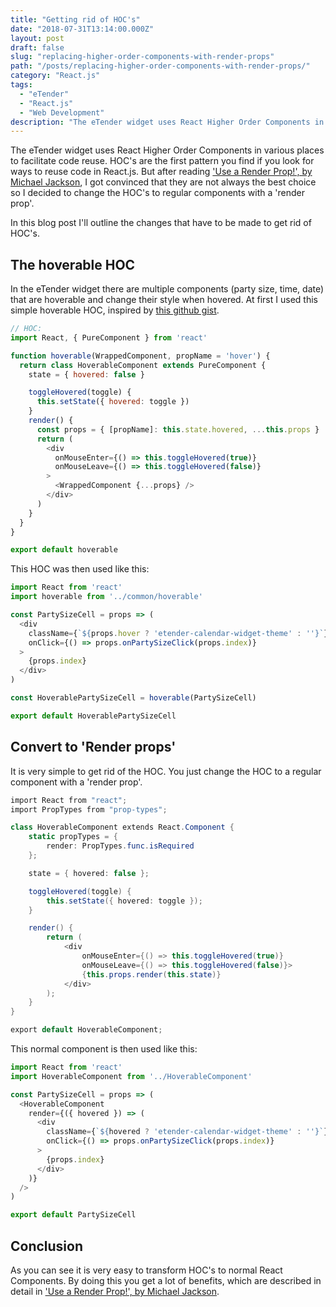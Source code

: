 ```yaml
---
title: "Getting rid of HOC's"
date: "2018-07-31T13:14:00.000Z"
layout: post
draft: false
slug: "replacing-higher-order-components-with-render-props"
path: "/posts/replacing-higher-order-components-with-render-props/"
category: "React.js"
tags:
  - "eTender"
  - "React.js"
  - "Web Development"
description: "The eTender widget uses React Higher Order Components in various places to facilitate code reuse. In this blog post I describe how and why I replaced the HOC pattern with regular components with a 'render prop'."
---
```


The eTender widget uses React Higher Order Components in various places to facilitate code reuse. HOC's are the first pattern you find if you look for ways to reuse code in React.js. But after reading ['Use a Render Prop!', by Michael Jackson](https://cdb.reacttraining.com/use-a-render-prop-50de598f11ce), I got convinced that they are not always the best choice so I decided to change the HOC's to regular components with a 'render prop'.

In this blog post I'll outline the changes that have to be made to get rid of HOC's.

## The hoverable HOC

In the eTender widget there are multiple components (party size, time, date) that are hoverable and change their style when hovered. At first I used this simple hoverable HOC, inspired by [this github gist](https://gist.github.com/dlmanning/c400722f14177f7638de).

```js
// HOC:
import React, { PureComponent } from 'react'

function hoverable(WrappedComponent, propName = 'hover') {
  return class HoverableComponent extends PureComponent {
    state = { hovered: false }

    toggleHovered(toggle) {
      this.setState({ hovered: toggle })
    }
    render() {
      const props = { [propName]: this.state.hovered, ...this.props }
      return (
        <div
          onMouseEnter={() => this.toggleHovered(true)}
          onMouseLeave={() => this.toggleHovered(false)}
        >
          <WrappedComponent {...props} />
        </div>
      )
    }
  }
}

export default hoverable
```

This HOC was then used like this:

```js
import React from 'react'
import hoverable from '../common/hoverable'

const PartySizeCell = props => (
  <div
    className={`${props.hover ? 'etender-calendar-widget-theme' : ''}`}
    onClick={() => props.onPartySizeClick(props.index)}
  >
    {props.index}
  </div>
)

const HoverablePartySizeCell = hoverable(PartySizeCell)

export default HoverablePartySizeCell
```

## Convert to 'Render props'

It is very simple to get rid of the HOC. You just change the HOC to a regular component with a 'render prop'.

```csharp
import React from "react";
import PropTypes from "prop-types";

class HoverableComponent extends React.Component {
    static propTypes = {
        render: PropTypes.func.isRequired
    };

    state = { hovered: false };

    toggleHovered(toggle) {
        this.setState({ hovered: toggle });
    }

    render() {
        return (
            <div
                onMouseEnter={() => this.toggleHovered(true)}
                onMouseLeave={() => this.toggleHovered(false)}>
                {this.props.render(this.state)}
            </div>
        );
    }
}

export default HoverableComponent;
```

This normal component is then used like this:

```js
import React from 'react'
import HoverableComponent from '../HoverableComponent'

const PartySizeCell = props => (
  <HoverableComponent
    render={({ hovered }) => (
      <div
        className={`${hovered ? 'etender-calendar-widget-theme' : ''}`}
        onClick={() => props.onPartySizeClick(props.index)}
      >
        {props.index}
      </div>
    )}
  />
)

export default PartySizeCell
```

## Conclusion

As you can see it is very easy to transform HOC's to normal React Components. By doing this you get a lot of benefits, which are described in detail in ['Use a Render Prop!', by Michael Jackson](https://cdb.reacttraining.com/use-a-render-prop-50de598f11ce).
